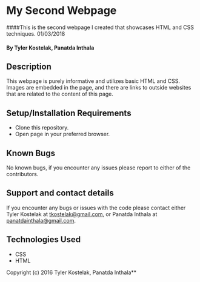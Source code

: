 # My Second Webpage

####This is the second webpage I created that showcases HTML and CSS techniques. 01/03/2018

#### By Tyler Kostelak, Panatda Inthala

## Description

This webpage is purely informative and utilizes basic HTML and CSS. Images are embedded in the page, and there are links to outside websites that are related to the content of this page.

## Setup/Installation Requirements

* Clone this repository.
* Open page in your preferred browser.

## Known Bugs

No known bugs, if you encounter any issues please report to either of the contributors.

## Support and contact details

If you encounter any bugs or issues with the code please contact either Tyler Kostelak at tkostelak@gmail.com, or Panatda Inthala at panatdainthala@gmail.com.

## Technologies Used

* CSS
* HTML

Copyright (c) 2016 Tyler Kostelak, Panatda Inthala**

